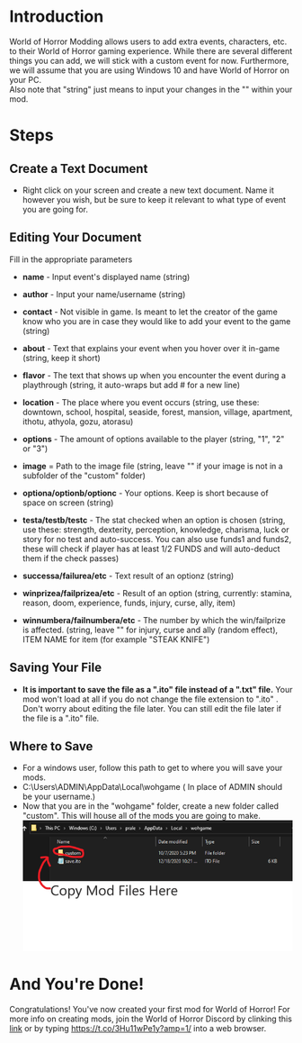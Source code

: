 # Introduction
World of Horror Modding allows users to add extra events, characters, etc. to their World of Horror gaming experience. While there are several different things you can add, we will stick with a custom event for now. Furthermore, we will assume that you are using Windows 10 and have World of Horror on your PC.    
Also note that "string" just means to input your changes in the "" within your mod.

# Steps

## Create a Text Document

* Right click on your screen and create a new text document. Name it however you wish, but be sure to keep it relevant to what type of event you are going for.

## Editing Your Document
Fill in the appropriate parameters  
* **name** - Input event's displayed name         (string)
* **author** - Input your name/username           (string)
* **contact** - Not visible in game. Is meant to let the creator of the game know who you are in case they would like to add your event to the game (string)
* **about** - Text that explains your event when you hover over it in-game (string, keep it short)
* **flavor** - The text that shows up when you encounter the event during a playthrough (string, it auto-wraps but add # for a new line)
* **location** - The place where you event occurs (string, use these: downtown, school, hospital, seaside, forest, mansion, village, apartment, ithotu, athyola, gozu, atorasu)
* **options** - The amount of options available to the player (string, "1", "2" or "3")

* **image** = Path to the image file (string, leave "" if your image is not in a subfolder of the "custom" folder)


* **optiona/optionb/optionc** - Your options. Keep is short because of space on screen (string)
* **testa/testb/testc** - The stat checked when an option is chosen (string, use these: strength, dexterity, perception, knowledge, charisma, luck or story for no test and auto-success. You can also use funds1 and funds2, these will check if player has at least 1/2 FUNDS and will auto-deduct them if the check passes)
* **successa/failurea/etc** - Text result of an optionz (string)
* **winprizea/failprizea/etc** - Result of an option (string, currently: stamina, reason, doom, experience, funds, injury, curse, ally, item)
* **winnumbera/failnumbera/etc** - The number by which the win/failprize is affected. (string,  leave "" for injury, curse and ally (random effect), ITEM NAME for item (for example "STEAK KNIFE")


## Saving Your File

* **It is important to save the file as a ".ito" file instead of a ".txt" file.** Your mod won't load at all if you do not change the file extension to ".ito" . Don't worry about editing the file later. You can still edit the file later if the file is a ".ito" file.

## Where to Save

*  For a windows user, follow this path to get to where you will save your mods.
*  C:\Users\ADMIN\AppData\Local\wohgame  ( In place of ADMIN should be your username.)
*  Now that you are in the "wohgame" folder, create a new folder called "custom". This will house all of the mods you are going to make.  
![Parameters](/Step.png)

# And You're Done!

Congratulations! You've now created your first mod for World of Horror! For more info on creating mods, join the World of Horror Discord by clinking this [link](https://t.co/3Hu11wPe1y?amp=1/ "Discord link") or by typing https://t.co/3Hu11wPe1y?amp=1/ into a web browser.
